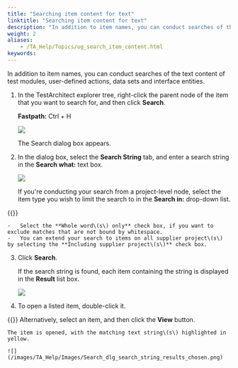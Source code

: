 ```yaml
--- 
title: "Searching item content for text"
linktitle: "Searching item content for text"
description: "In addition to item names, you can conduct searches of the text content of test modules, user-defined actions, data sets and interface entities."
weight: 2
aliases: 
    - /TA_Help/Topics/ug_search_item_content.html
keywords: 
---
```


In addition to item names, you can conduct searches of the text content of test modules, user-defined actions, data sets and interface entities.

1.  In the TestArchitect explorer tree, right-click the parent node of the item that you want to search for, and then click **Search**.

    **Fastpath:** Ctrl + H

    ![](/images/TA_Help/Images/ug_searchitem.PNG)

    The Search dialog box appears.

2.  In the dialog box, select the **Search String** tab, and enter a search string in the **Search what:** text box.

    ![](/images/TA_Help/Images/Search_dlg_search_string.png)

    If you're conducting your search from a project-level node, select the item type you wish to limit the search to in the **Search in:** drop-down list.

{{<tip>}}

    -   Select the **Whole word\(s\) only** check box, if you want to exclude matches that are not bound by whitespace.
    -   You can extend your search to items on all supplier project\(s\) by selecting the **Including supplier project\(s\)** check box.
3.  Click **Search**.

    If the search string is found, each item containing the string is displayed in the **Result** list box.

    ![](/images/TA_Help/Images/Search_dlg_search_string_results.png)

4.  To open a listed item, double-click it.

{{<note>}} Alternatively, select an item, and then click the **View** button.

    The item is opened, with the matching text string\(s\) highlighted in yellow.

    ![](/images/TA_Help/Images/Search_dlg_search_string_results_chosen.png)




